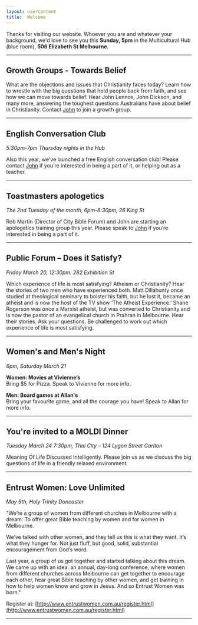 ```yaml
---
layout: usercontent
title:  Welcome
---
```


Thanks for visiting our website. Whoever you are and whatever your background, we'd love to see you this __Sunday, 5pm__ in the Multicultural Hub (blue room), __506 Elizabeth St Melbourne.__


<div class="row2"></div>

***

## Growth Groups - Towards Belief
What are the objections and issues that Christianity faces today? Learn how to wrestle with the big questions that hold people back from faith, and see how we can move towards belief. Hear John Lennox, John Dickson, and many more, answering the toughest questions Australians have about belief in Christianity. Contact [John] to join a growth group.

***

## English Conversation Club
_5:30pm-7pm Thursday nights in the Hub_

Also this year, we've launched a free English conversation club! Please contact [John] if you’re interested in being a part of it, or helping out as a teacher.

***

## Toastmasters apologetics
_The 2nd Tuesday of the month, 6pm-8:30pm, 26 King St_

Rob Martin (Director of City Bible Forum) and John are starting an apologetics training group this year. Please speak to [John] if you’re interested in being a part of it.

***


## Public Forum – Does it Satisfy?
_Friday March 20, 12:30pm. 282 Exhibition St_

Which experience of life is most satisfying? Atheism or Christianity? Hear the stories of two men who have experienced both. Matt Dillahunty once studied at theological seminary to bolster his faith, but he lost it, became an atheist and is now the host of the TV show ‘The Atheist Experience.’ Shane Rogerson was once a Marxist atheist, but was converted to Christianity and is now the pastor of an evangelical church in Prahran in Melbourne. Hear their stories. Ask your questions. Be challenged to work out which experience of life is most satisfying.

***

## Women's and Men's Night
_6pm, Saturday March 21_

__Women: Movies at Vivienne’s__  
Bring $5 for Pizza. Speak to Vivienne for more info.

__Men: Board games at Allan's__  
Bring your favourite game, and all the courage you have! Speak to Allan for more info.

***

## You're invited to a MOLDI Dinner
_Tuesday March 24 7:30pm, Thai City – 124 Lygon Street Carlton_

Meaning Of Life Discussed Intelligently. Please join us as we discuss the big questions of life in a friendly relaxed environment.

***

## Entrust Women: Love Unlimited
_May 9th, Holy Trinity Doncaster_

​​"We’re a group of women from different churches in Melbourne with a dream: To offer great Bible teaching by women and for women in Melbourne. 

We’ve talked with other women, and they tell us this is what they want. It’s what they hunger for. Not just fluff, but good, solid, substantial encouragement from God’s word.

Last year, a group of us got together and started talking about this dream. We came up with an idea: an annual, day-long conference, where women from different churches across Melbourne can get together to encourage each other, hear great Bible teaching by other women, and get training in how to help women know and grow in Jesus. And so Entrust Women was born."

Register at: [http://www.entrustwomen.com.au/register.html](http://www.entrustwomen.com.au/register.html)

***

[John]: mailto:john.david.hudson@gmail.com



